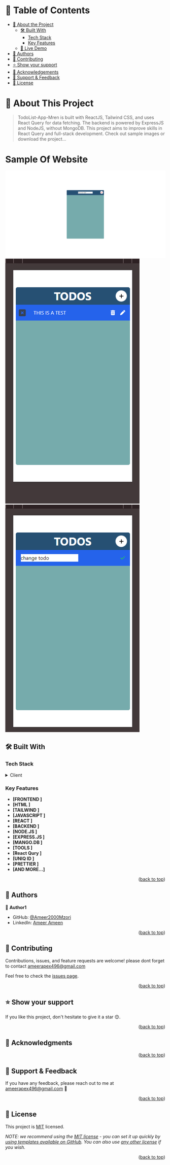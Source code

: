 <!-- TABLE OF CONTENTS -->

# 📗 Table of Contents

- [📖 About the Project](#about-project)
  - [🛠 Built With](#built-with)
    - [Tech Stack](#tech-stack)
    - [Key Features](#key-features)
  - [🚀 Live Demo](#live-demo)
- [👥 Authors](#authors)
- [🤝 Contributing](#contributing)
- [⭐️ Show your support](#support)
- [🙏 Acknowledgements](#acknowledgements)
- [📩 Support & Feedback](#support)
- [📝 License](#license)

<!-- PROJECT DESCRIPTION -->

# 📖 About This Project <a name="about-project"></a>

> TodoList-App-Mren is built with ReactJS, Tailwind CSS, and uses React Query for data fetching. The backend is powered by ExpressJS and NodeJS, without MongoDB. This project aims to improve skills in React Query and full-stack development. Check out sample images or download the project...

# Sample Of Website <a name="Sample-Of-Website"></a>

![alt text](./sample/1.png)
![alt text](./sample/2.png)
![alt text](./sample/3.png)

## 🛠 Built With <a name="built-with"></a>

### Tech Stack <a name="tech-stack"></a>

<details>
  <summary>Client</summary>
  <ul>
  <li><a href="https://en.wikipedia.org/wiki/HTML">Html</a></li>
  <li><a href="https://tailwindcss.com/">Tailwindcss</a></li>
  <li><a href="https://en.wikipedia.org/wiki/JavaScript">Javascript</a></li>
  <li><a href="https://react.dev/">React</a></li>
  <li><a href="https://nodejs.org/en">Nodejs</a></li>
  <li><a href="https://expressjs.com/">Expressjs</a></li>
  <li><a href="https://www.mongodb.com/">Mongodb</a></li>
 <li><a href="https://prettier.io/">Prettier</a></li>
  <li><a href="https://eslint.org/">Eslint</a></li>
  </ul>
</details>

<!-- Features -->

### Key Features <a name="key-features"></a>

- **[FRONTEND ]**
- **[HTML ]**
- **[TAILWIND ]**
- **[JAVASCRIPT ]**
- **[REACT ]**
- **[BACKEND ]**
- **[NODE.JS ]**
- **[EXPRESS.JS ]**
- **[MANGO.DB ]**
- **[TOOLS ]**
- **[React Qury ]**
- **[UNIQ ID ]**
- **[PRETTIER ]**
- **[AND MORE...]**

<p align="right">(<a href="#readme-top">back to top</a>)</p>

<!-- AUTHORS -->

## 👥 Authors <a name="authors"></a>

👤 **Author1**

- GitHub: [@Ameer2000Mzori](https://github.com/Ameer2000Mzori)
- LinkedIn: [Ameer Ameen](https://www.linkedin.com/in/ameer-ameen-82314425b/)

<p align="right">(<a href="#readme-top">back to top</a>)</p>

<!-- CONTRIBUTING -->

## 🤝 Contributing <a name="contributing"></a>

Contributions, issues, and feature requests are welcome! please dont forget to contact ameerapex496@gmail.com

Feel free to check the [issues page](../../issues/).

<p align="right">(<a href="#readme-top">back to top</a>)</p>

<!-- SUPPORT -->

## ⭐️ Show your support <a name="support"></a>

If you like this project, don't hesitate to give it a star 😊.

<p align="right">(<a href="#readme-top">back to top</a>)</p>

<!-- ACKNOWLEDGEMENTS -->

## 🙏 Acknowledgments <a name="acknowledgements"></a>

<p align="right">(<a href="#readme-top">back to top</a>)</p>

<!-- Support and feedback -->

## 📩 Support & Feedback <a name="support"></a>

If you have any feedback, please reach out to me at ameerapex496@gmail.com 📨

<p align="right">(<a href="#readme-top">back to top</a>)</p>

<!-- LICENSE -->

## 📝 License <a name="license"></a>

This project is [MIT](./LICENSE) licensed.

_NOTE: we recommend using the [MIT license](https://choosealicense.com/licenses/mit/) - you can set it up quickly by [using templates available on GitHub](https://docs.github.com/en/communities/setting-up-your-project-for-healthy-contributions/adding-a-license-to-a-repository). You can also use [any other license](https://choosealicense.com/licenses/) if you wish._

<p align="right">(<a href="#readme-top">back to top</a>)</p>
